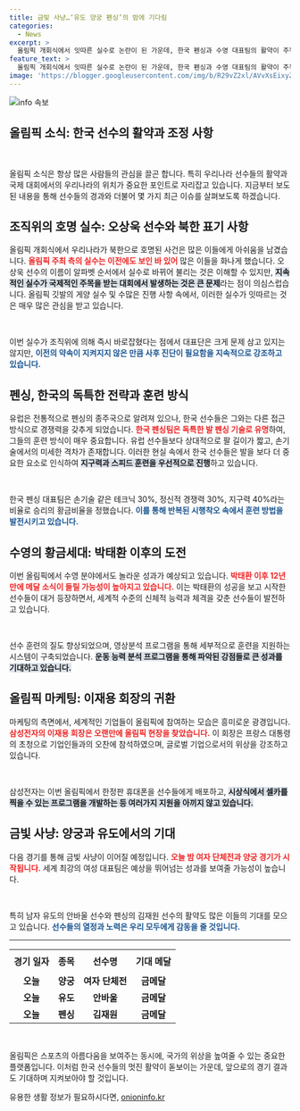 ```yaml
---
title: 금빛 사냥…‘유도 양궁 펜싱’의 밤에 기다림
categories:
  - News
excerpt: >
  올림픽 개회식에서 잇따른 실수로 논란이 된 가운데, 한국 펜싱과 수영 대표팀의 활약이 주목받고 있다. 이재용 삼성전자 회장이 올림픽을 찾고 특수 제작된 휴대폰을 선수들에게 전달하여 화제를 모은 가운데, 오늘 밤 금메달 사냥도 시작된다!
feature_text: >
  올림픽 개회식에서 잇따른 실수로 논란이 된 가운데, 한국 펜싱과 수영 대표팀의 활약이 주목받고 있다. 이재용 삼성전자 회장이 올림픽을 찾고 특수 제작된 휴대폰을 선수들에게 전달하여 화제를 모은 가운데, 오늘 밤 금메달 사냥도 시작된다!
image: 'https://blogger.googleusercontent.com/img/b/R29vZ2xl/AVvXsEixyZcFfHzMRdzZMjFBmAUKJYCLCGyLL1o632UiGVXcaFdKo_bkvkuCioo0uUKlGfBVcT3P84aROyZIXSBEx3Aw5nCQ3pTgDom1WDC4m8eifvWiAmWEEVb4x6G_l8C0QH225ldMjyaFvpxGEBGNO37VmDTDMHGhJPq73UglMfDca1-0aw/s1600/blogspot.png'
---
```


<p><img src="https://blogger.googleusercontent.com/img/b/R29vZ2xl/AVvXsEixyZcFfHzMRdzZMjFBmAUKJYCLCGyLL1o632UiGVXcaFdKo_bkvkuCioo0uUKlGfBVcT3P84aROyZIXSBEx3Aw5nCQ3pTgDom1WDC4m8eifvWiAmWEEVb4x6G_l8C0QH225ldMjyaFvpxGEBGNO37VmDTDMHGhJPq73UglMfDca1-0aw/s1600/blogspot.png" alt="info 속보" /></p>

<h2 data-ke-size="size26">올림픽 소식: 한국 선수의 활약과 조정 사항</h2>

<p data-ke-size="size16">&nbsp;</p>

<p>올림픽 소식은 항상 많은 사람들의 관심을 끌곤 합니다. 특히 우리나라 선수들의 활약과 국제 대회에서의 우리나라의 위치가 중요한 포인트로 자리잡고 있습니다. 지금부터 보도된 내용을 통해 선수들의 경과와 더불어 몇 가지 최근 이슈를 살펴보도록 하겠습니다. </p>

<h2 data-ke-size="size26">조직위의 호명 실수: 오상욱 선수와 북한 표기 사항</h2>

<p>올림픽 개회식에서 우리나라가 북한으로 호명된 사건은 많은 이들에게 아쉬움을 남겼습니다. <b><span style="color: #ee2323;">올림픽 주최 측의 실수는 이전에도 보인 바 있어</span></b> 많은 이들을 화나게 했습니다. 오상욱 선수의 이름이 알파벳 순서에서 실수로 바뀌어 불리는 것은 이해할 수 있지만, <b><span style="background-color: #21538527;">지속적인 실수가 국제적인 주목을 받는 대회에서 발생하는 것은 큰 문제</span></b>라는 점이 의심스럽습니다. 올림픽 깃발의 게양 실수 및 수많은 진행 사항 속에서, 이러한 실수가 잇따르는 것은 매우 많은 관심을 받고 있습니다. </p>

<p data-ke-size="size16">&nbsp;</p>

<p>이번 실수가 조직위에 의해 즉시 바로잡혔다는 점에서 대표단은 크게 문제 삼고 있지는 않지만, <b><span style="color: #1a5490;">이전의 약속이 지켜지지 않은 만큼 사후 진단이 필요함을 지속적으로 강조하고 있습니다.</span></b></p>

<h2 data-ke-size="size26">펜싱, 한국의 독특한 전략과 훈련 방식</h2>

<p>유럽은 전통적으로 펜싱의 종주국으로 알려져 있으나, 한국 선수들은 그와는 다른 접근 방식으로 경쟁력을 갖추게 되었습니다. <b><span style="color: #ee2323;">한국 펜싱팀은 독특한 발 펜싱 기술로 유명</span></b>하여, 그들의 훈련 방식이 매우 중요합니다. 유럽 선수들보다 상대적으로 팔 길이가 짧고, 손기술에서의 미세한 격차가 존재합니다. 이러한 현실 속에서 한국 선수들은 발을 보다 더 중요한 요소로 인식하여 <b><span style="background-color: #21538527;">지구력과 스피드 훈련을 우선적으로 진행</span></b>하고 있습니다.</p>

<p data-ke-size="size16">&nbsp;</p>

<p>한국 펜싱 대표팀은 손기술 같은 테크닉 30%, 정신적 경쟁력 30%, 지구력 40%라는 비율로 승리의 황금비율을 정했습니다. <b><span style="color: #1a5490;">이를 통해 반복된 시행착오 속에서 훈련 방법을 발전시키고 있습니다.</span></b> </p>

<h2 data-ke-size="size26">수영의 황금세대: 박태환 이후의 도전</h2>

<p>이번 올림픽에서 수영 분야에서도 놀라운 성과가 예상되고 있습니다. <b><span style="color: #ee2323;">박태환 이후 12년 만에 메달 소식이 들릴 가능성이 높아지고 있습니다.</span></b> 이는 박태환의 성공을 보고 시작한 선수들이 대거 등장하면서, 세계적 수준의 신체적 능력과 체격을 갖춘 선수들이 발전하고 있습니다. </p>

<p data-ke-size="size16">&nbsp;</p>

<p>선수 훈련의 질도 향상되었으며, 영상분석 프로그램을 통해 세부적으로 훈련을 지원하는 시스템이 구축되었습니다. <b><span style="background-color: #21538527;">운동 능력 분석 프로그램을 통해 파악된 강점들로 큰 성과를 기대하고 있습니다.</span></b> </p>

<h2 data-ke-size="size26">올림픽 마케팅: 이재용 회장의 귀환</h2>

<p>마케팅의 측면에서, 세계적인 기업들이 올림픽에 참여하는 모습은 흥미로운 광경입니다. <b><span style="color: #ee2323;">삼성전자의 이재용 회장은 오랜만에 올림픽 현장을 찾았습니다.</span></b> 이 회장은 프랑스 대통령의 초청으로 기업인들과의 오찬에 참석하였으며, 글로벌 기업으로서의 위상을 강조하고 있습니다. </p>

<p data-ke-size="size16">&nbsp;</p>

<p>삼성전자는 이번 올림픽에서 한정판 휴대폰을 선수들에게 배포하고, <b><span style="background-color: #21538527;">시상식에서 셀카를 찍을 수 있는 프로그램을 개발하는 등 여러가지 지원을 아끼지 않고 있습니다.</span></b> </p>

<h2 data-ke-size="size26">금빛 사냥: 양궁과 유도에서의 기대</h2>

<p>다음 경기를 통해 금빛 사냥이 이어질 예정입니다. <b><span style="color: #ee2323;">오늘 밤 여자 단체전과 양궁 경기가 시작됩니다.</span></b> 세계 최강의 여성 대표팀은 예상을 뛰어넘는 성과를 보여줄 가능성이 높습니다. </p>

<p data-ke-size="size16">&nbsp;</p>

<p>특히 남자 유도의 안바울 선수와 펜싱의 김재원 선수의 활약도 많은 이들의 기대를 모으고 있습니다. <b><span style="color: #1a5490;">선수들의 열정과 노력은 우리 모두에게 감동을 줄 것입니다.</span></b></p>

<hr>

<table style="width: 100%;">
    <tr>
        <th style="text-align: center; height: 42px;"><b>경기 일자</b></th>
        <th style="text-align: center; height: 42px;"><b>종목</b></th>
        <th style="text-align: center; height: 42px;"><b>선수명</b></th>
        <th style="text-align: center; height: 42px;"><b>기대 메달</b></th>
    </tr>
    <tr>
        <td style="text-align: center; height: 17px;"><b>오늘</b></td>
        <td style="text-align: center; height: 17px;"><b>양궁</b></td>
        <td style="text-align: center; height: 17px;"><b>여자 단체전</b></td>
        <td style="text-align: center; height: 17px;"><b>금메달</b></td>
    </tr>
    <tr>
        <td style="text-align: center; height: 17px;"><b>오늘</b></td>
        <td style="text-align: center; height: 17px;"><b>유도</b></td>
        <td style="text-align: center; height: 17px;"><b>안바울</b></td>
        <td style="text-align: center; height: 17px;"><b>금메달</b></td>
    </tr>
    <tr>
        <td style="text-align: center; height: 17px;"><b>오늘</b></td>
        <td style="text-align: center; height: 17px;"><b>펜싱</b></td>
        <td style="text-align: center; height: 17px;"><b>김재원</b></td>
        <td style="text-align: center; height: 17px;"><b>금메달</b></td>
    </tr>
</table>

<p data-ke-size="size16">&nbsp;</p>

<p>올림픽은 스포츠의 아름다움을 보여주는 동시에, 국가의 위상을 높여줄 수 있는 중요한 플랫폼입니다. 이처럼 한국 선수들의 멋진 활약이 돋보이는 가운데, 앞으로의 경기 결과도 기대하며 지켜보아야 할 것입니다.</p>
유용한 생활 정보가 필요하시다면, <a href="https://onioninfo.kr" rel="dofollow">onioninfo.kr</a>


